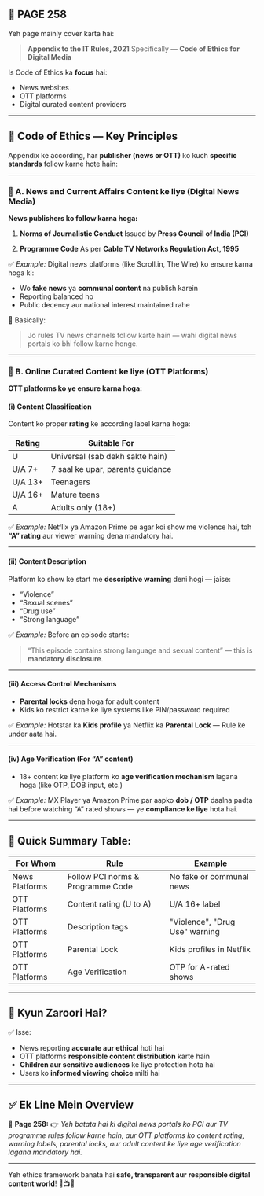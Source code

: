 ## 📄 **PAGE 258**

Yeh page mainly cover karta hai:

> **Appendix to the IT Rules, 2021**
> Specifically — **Code of Ethics for Digital Media**

Is Code of Ethics ka **focus** hai:

* News websites
* OTT platforms
* Digital curated content providers

---

## 🔹 Code of Ethics — Key Principles

Appendix ke according, har **publisher (news or OTT)** ko kuch **specific standards** follow karne hote hain:

---

### 🔸 A. **News and Current Affairs Content ke liye (Digital News Media)**

**News publishers ko follow karna hoga:**

1. **Norms of Journalistic Conduct**
   Issued by **Press Council of India (PCI)**

2. **Programme Code**
   As per **Cable TV Networks Regulation Act, 1995**

✅ *Example:*
Digital news platforms (like Scroll.in, The Wire) ko ensure karna hoga ki:

* Wo **fake news** ya **communal content** na publish karein
* Reporting balanced ho
* Public decency aur national interest maintained rahe

📌 Basically:

> Jo rules TV news channels follow karte hain — wahi digital news portals ko bhi follow karne honge.

---

### 🔸 B. **Online Curated Content ke liye (OTT Platforms)**

**OTT platforms ko ye ensure karna hoga:**

#### (i) **Content Classification**

Content ko proper **rating** ke according label karna hoga:

| Rating  | Suitable For                     |
| ------- | -------------------------------- |
| U       | Universal (sab dekh sakte hain)  |
| U/A 7+  | 7 saal ke upar, parents guidance |
| U/A 13+ | Teenagers                        |
| U/A 16+ | Mature teens                     |
| A       | Adults only (18+)                |

✅ *Example:*
Netflix ya Amazon Prime pe agar koi show me violence hai, toh **“A” rating** aur viewer warning dena mandatory hai.

---

#### (ii) **Content Description**

Platform ko show ke start me **descriptive warning** deni hogi — jaise:

* “Violence”
* “Sexual scenes”
* “Drug use”
* “Strong language”

✅ *Example:*
Before an episode starts:

> “This episode contains strong language and sexual content” — this is **mandatory disclosure**.

---

#### (iii) **Access Control Mechanisms**

* **Parental locks** dena hoga for adult content
* Kids ko restrict karne ke liye systems like PIN/password required

✅ *Example:*
Hotstar ka **Kids profile** ya Netflix ka **Parental Lock** — Rule ke under aata hai.

---

#### (iv) **Age Verification** (For “A” content)

* 18+ content ke liye platform ko **age verification mechanism** lagana hoga
  (like OTP, DOB input, etc.)

✅ *Example:*
MX Player ya Amazon Prime par aapko **dob / OTP** daalna padta hai before watching “A” rated shows — ye **compliance ke liye** hota hai.

---

## 🧩 **Quick Summary Table:**

| For Whom       | Rule                              | Example                        |
| -------------- | --------------------------------- | ------------------------------ |
| News Platforms | Follow PCI norms & Programme Code | No fake or communal news       |
| OTT Platforms  | Content rating (U to A)           | U/A 16+ label                  |
| OTT Platforms  | Description tags                  | "Violence", "Drug Use" warning |
| OTT Platforms  | Parental Lock                     | Kids profiles in Netflix       |
| OTT Platforms  | Age Verification                  | OTP for A-rated shows          |

---

## 🔹 **Kyun Zaroori Hai?**

✅ Isse:

* News reporting **accurate aur ethical** hoti hai
* OTT platforms **responsible content distribution** karte hain
* **Children aur sensitive audiences** ke liye protection hota hai
* Users ko **informed viewing choice** milti hai

---

## ✅ **Ek Line Mein Overview**

📌 **Page 258:**
👉 *Yeh batata hai ki digital news portals ko PCI aur TV programme rules follow karne hain, aur OTT platforms ko content rating, warning labels, parental locks, aur adult content ke liye age verification lagana mandatory hai.*

---

Yeh ethics framework banata hai **safe, transparent aur responsible digital content world**! 🎥📺📜
